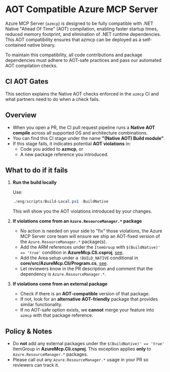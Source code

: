 # AOT Compatible Azure MCP Server

Azure MCP Server (`azmcp`) is designed to be fully compatible with .NET Native "Ahead Of Time" (AOT)   compilation, enabling faster startup times, reduced memory footprint, and elimination of .NET runtime dependencies. This AOT compatibility ensures that azmcp can be deployed as a self-contained native binary.

To maintain this compatibility, all code contributions and package dependencies must adhere to AOT-safe practices and pass our automated AOT compilation checks.

## CI AOT Gates

This section explains the Native AOT checks enforced in the `azmcp` CI and what partners need to do when a check fails.

## Overview

- When you open a PR, the CI pull request pipeline runs a **Native AOT compile** across all supported OS and architecture combinations.
- You can find this CI stage under the name **"(Native AOT) Build module"**.
- If this stage fails, it indicates potential **AOT violations** in:
  - Code you added to **azmcp**, or
  - A new package reference you introduced.

## What to do if it fails

1. **Run the build locally**

   Use:
   ```powershell
   ./eng/scripts/Build-Local.ps1 -BuildNative
   ```
   This will show you the AOT violations introduced by your changes.

2. **If violations come from an `Azure.ResourceManager.*` package**

   - No action is needed on your side to "fix" those violations, the Azure MCP Server core team will ensure we ship an AOT-fixed version of the `Azure.ResourceManager.*` package(s).
   - Add the ARM references under the `ItemGroup` with `$(BuildNative)' == 'true'` condition in **AzureMcp.Cli.csproj**, [see](https://github.com/Azure/azure-mcp/blob/1b7006aa72db38ab17614911973b275c0f5dbfe9/core/src/AzureMcp.Cli/AzureMcp.Cli.csproj#L64).
   - Add the Area setup under a `!BUILD_NATIVE` conditional in **core/src/AzureMcp.Cli/Program.cs**, [see](https://github.com/Azure/azure-mcp/blob/1b7006aa72db38ab17614911973b275c0f5dbfe9/core/src/AzureMcp.Cli/Program.cs#L82).
   - Let reviewers know in the PR description and comment that the dependency is `Azure.ResourceManager.*`.

3. **If violations come from an external package**

   - Check if there is an **AOT-compatible** version of that package.
   - If not, look for an **alternative AOT-friendly** package that provides similar functionality.
   - If no AOT-safe option exists, we **cannot** merge your feature into `azmcp` with that package reference.

## Policy & Notes

- Do **not** add any external packages under the `$(BuildNative)' == 'true'` ItemGroup in **AzureMcp.Cli.csproj**. This exception applies **only** to `Azure.ResourceManager.*` packages.
- Please call out any `Azure.ResourceManager.*` usage in your PR so reviewers can track it.
